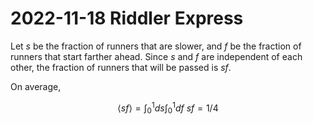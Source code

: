 2022-11-18 Riddler Express
==========================
Let $s$ be the fraction of runners that are slower, and $f$ be the fraction
of runners that start farther ahead.  Since $s$ and $f$ are independent of
each other, the fraction of runners that will be passed is $sf$.

On average,

$$ \langle sf\rangle = \int_0^1 ds \int_0^1 df\ sf = 1/4 $$
